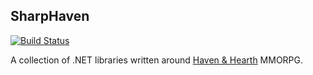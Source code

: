 ## SharpHaven
[![Build Status](https://travis-ci.org/k-t/haven-dotnet.svg?branch=master)](https://travis-ci.org/k-t/haven-dotnet)

A collection of .NET libraries written around [Haven & Hearth](http://www.havenandhearth.com/) MMORPG.